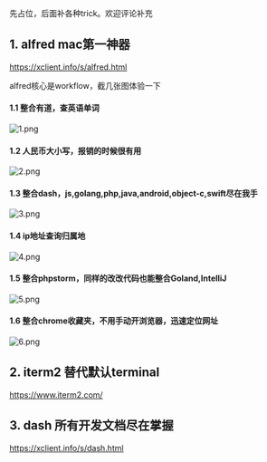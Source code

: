 先占位，后面补各种trick。欢迎评论补充

## 1. alfred mac第一神器
https://xclient.info/s/alfred.html

alfred核心是workflow，截几张图体验一下

#### 1.1 整合有道，查英语单词

![1.png][1]

#### 1.2 人民币大小写，报销的时候很有用

![2.png][2]

#### 1.3 整合dash，js,golang,php,java,android,object-c,swift尽在我手

![3.png][3]

#### 1.4 ip地址查询归属地

![4.png][4]

#### 1.5 整合phpstorm，同样的改改代码也能整合Goland,IntelliJ

![5.png][5]

#### 1.6 整合chrome收藏夹，不用手动开浏览器，迅速定位网址

![6.png][6]

## 2. iterm2 替代默认terminal

https://www.iterm2.com/

## 3. dash 所有开发文档尽在掌握

https://xclient.info/s/dash.html


  [1]: https://raw.githubusercontent.com/jackysong/alfred_workflow/screenshots/1.png
  [2]: https://raw.githubusercontent.com/jackysong/alfred_workflow/screenshots/2.png
  [3]: https://raw.githubusercontent.com/jackysong/alfred_workflow/screenshots/3.png
  [4]: https://raw.githubusercontent.com/jackysong/alfred_workflow/screenshots/4.png
  [5]: https://raw.githubusercontent.com/jackysong/alfred_workflow/screenshots/5.png
  [6]: https://raw.githubusercontent.com/jackysong/alfred_workflow/screenshots/6.png